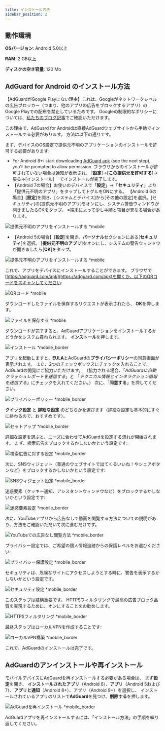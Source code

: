 ```yaml
---
title: インストール方法
sidebar_position: 2
---
```


## 動作環境

**OSバージョン**: Android 5.0以上

**RAM**: 2 GB以上

**ディスクの空き容量**: 120 Mb

## AdGuard for Android のインストール方法

【AdGuardがGoogle Playにない理由】これは、Googleがネットワークレベルの広告ブロッカー（つまり、他のアプリの広告をブロックするアプリ）のGoogle Playでの配布を禁止しているためです。 Googleの制限的なポリシーについては、[私たちのブログ記事](https://blog.adguard.com/en/google-removes-adguard-android-app-google-play/)でご確認いただけます。

この理由で、AdGuard for Androidは直接AdGuardウェブサイトから手動でインストールする必要があります。 方法は以下の通りです。

まず、デバイスのOS設定で提供元不明のアプリケーションのインストールを許可する必要があります:

* For Android 8+: start downloading [AdGuard apk](https://adguard.com/download.html?auto=1) (see the next step), you'll be prompted to allow permission. ブラウザからのインストールが許可されていない場合は通知が表示され、 [**設定**]→[**この提供元を許可する**]→戻る→[インストール]　 でインストールが完了します。
* 【Android 7の場合】お使いのデバイスで「**設定**」→「**セキュリティ**」より「提供元不明のアプリ」をタップしてトグルをONにする。 【Android 6の場合】[**設定**]を開き、[システムとデバイス]から[その他の設定]を選択。[セキュリティ]の[提供元不明のアプリ]をオンにし、システム警告ウィンドウが開きましたらOKをタップ。 ※端末によって少し手順と項目が異なる場合があります。

![提供元不明のアプリをインストールする *mobile](https://cdn.adguard.com/public/Adguard/kb/installation/Android/ja/d1.jpg)

* 【Android 5の場合】[**設定**]を開き、**パーソナル**セクションにある[**セキュリティ**]を選択。 [**提供元不明のアプリ**]をオンにし、システムの警告ウィンドウが開きましたら[**OK**]をタップ。

![提供元不明のアプリをインストールする *mobile](https://cdn.adguard.com/public/Adguard/kb/installation/Android/ja/d1.jpg)

これで、アプリをデバイスにインストールすることができます。 ブラウザで[https://adguard.com/apk](https://adguard.com/apk)を開くか、以下のQRコードをスキャンしてください:

![QRコード *mobile](https://cdn.adguard.com/content/kb/ad_blocker/android/installation/qr.png)

ダウンロードしたファイルを保存するリクエストが表示されたら、 **OK**を押します。

![ファイルを保存する *mobile](https://cdn.adtidy.org/content/kb/ad_blocker/android/installation/save_the_file.png)

ダウンロードが完了すると、AdGuardアプリケーションをインストールするかどうかをシステム尋ねられます。 **インストール**を押します。

![インストール *mobile_border](https://cdn.adguard.com/public/Adguard/kb/installation/Android/ja/d4.jpg)

アプリを起動しますと、**EULA**とAdGuardの**プライバシーポリシー**の同意画面が表示されます。 また、2つのチェックボックスにチェックを入れることで、AdGuardの開発にご協力いただけます。 （協力される場合、「*AdGuardに自動クラッシュレポートを送信する*」と 「*テクニカル情報とインタラクション情報を送信する*」にチェックを入れてください。） 次に、「**同意する**」を押してください。

![プライバシーポリシー *mobile_border](https://cdn.adguard.com/public/Adguard/kb/installation/Android/ja/2.jpg)

**クイック設定** と **詳細な設定** のどちらかを選びます（詳細な設定も基本的にすぐに終わるので、おすすめです）。

![セットアップ *mobile_border](https://cdn.adguard.com/public/Adguard/kb/installation/Android/ja/3.jpg)

詳細な設定を選ぶと、ニーズに合わせてAdGuardを設定する流れが開始されます。 まず、検索広告をブロックするかしないかという設定です:

![検索広告に対する設定 *mobile_border](https://cdn.adguard.com/public/Adguard/kb/installation/Android/ja/5.jpg)

次に、SNSウィジェット（普通のウェブサイトで出てくるいいね！やシェアボタンなど）をブロックするかしないかという設定です:

![SNSウィジェット設定 *mobile_border](https://cdn.adguard.com/public/Adguard/kb/installation/Android/ja/6.jpg)

迷惑要素（クッキー通知、アシスタントウィンドウなど）をブロックするかしないかという設定です:

![迷惑要素設定 *mobile_border](https://cdn.adguard.com/public/Adguard/kb/installation/Android/ja/7.jpg)

次に、YouTubeアプリから広告なしで動画を閲覧する方法についての説明があり、方法をご確認いただいて次に進むだけです。

![YouTubeでの広告なし閲覧方法 *mobile_border](https://cdn.adguard.com/public/Adguard/kb/installation/Android/ja/youtube.jpg)

プライバシー設定では、ご希望の個人情報追跡からの保護レベルをお選びください:

![プライバシー保護設定 *mobile_border](https://cdn.adguard.com/public/Adguard/kb/installation/Android/ja/8.jpg)

セキュリティは、危険なサイトにアクセスしようとする時に、警告を表示するかしないかという設定です。

![セキュリティ設定 *mobile_border](https://cdn.adguard.com/public/Adguard/kb/installation/Android/ja/9.jpg)

このステップは結構重要です。 HTTPSフィルタリングで最高の広告ブロック品質を実現するために、オンにすることをお勧めします。

![HTTPSフィルタリング *mobile_border](https://cdn.adtidy.org/content/kb/ad_blocker/android/installation/10.png)

最終ステップはローカルVPNを作成することです:

![ローカルVPN構築 *mobile_border](https://cdn.adguard.com/public/Adguard/kb/installation/Android/ja/4.jpg)

これで、AdGuardのインストールは完了です。

## АdGuardのアンインストールや再インストール

モバイルデバイスにAdGuardを再インストールする必要がある場合は、 まず**設定**を開き、 **インストールされたアプリ**（Android 6）、**アプリ**（Android 5および7）、**アプリと通知**（Android 8+）、アプリ（Android 9+）を選択し、 インストールされているアプリのリストで**AdGuard**を見つけ、**削除する**を押します。

![AdGuardを再インストール *mobile_border](https://cdn.adtidy.org/content/kb/ad_blocker/android/installation/12.png)

AdGuardアプリを再インストールするには、「インストール方法」の手順を繰り返してください。